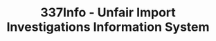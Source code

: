 ---
bigquery: https://console.cloud.google.com/bigquery?p=patents-public-data&d=usitc_investigations&page=dataset&project=sheets-management-319211
citation: US International Trade Commission 337Info Unfair Import Investigations Information
  System
contributors: US International Trade Comission
cost: None
description: US International Trade Commission 337Info Unfair Import Investigations
  Information System contains data on investigations done under Section 337. Section
  337 declares the infringement of certain statutory intellectual property rights
  and other forms of unfair competition in import trade to be unlawful practices.
  Most Section 337 investigations involve allegations of patent or registered trademark
  infringement.
documentation: FAQ and tutorial available on the site
last_edit: Mon, 04 Apr 2022 19:10:40 GMT
location: https://pubapps2.usitc.gov/337external/
maintained_by: US International Trade Comission
schema_fields: '[''cafcAppeals'', ''teoReliefGranted'', ''internalRemand'', ''scheduledStartDateEvidHear'',
  ''issueDateOtherNonFinal'', ''startDateMarkmanHearing'', ''markmanHearing'', ''endDateMarkmanHearing'',
  ''htsNumbers'', ''gcAttorney'', ''id'', ''teoProceedingInvolved'', ''ouiiAttorney'',
  ''scheduledEndDateEvidHear'', ''investigationType'', ''actualStartDateEvidHear'',
  ''targetDate'', ''aljAssigned'', ''currentActiveALJ'', ''investigationTermDate'',
  ''title'', ''lastUpdated'', ''currentStatus'', ''actualEndDateEvidHear'', ''finalDetViolation'',
  ''invUnfairAct'', ''publication_number'', ''dateOfPublicationFrNotice'', ''reportingRequirements'',
  ''finalIdOnViolationDue'', ''finalIdOnViolationIssue'', ''patentNumbers'', ''dateCreated'',
  ''teoIdDueDate'', ''patentNumber'', ''investigationNo'', ''complainant'', ''ouiiParticipation'',
  ''finalDetNoViolation'', ''dateComplaintFiled'', ''trademarkNumbers'', ''teoIdIssueDate'',
  ''copyrightNumbers'', ''docketNo'', ''respondent'']'
shortname: unfair_import_investigations
tags:
- import
- legal
- trade
timeframe: 2008-2021 (prior to 2008 downloadable as a JSON file)
title: 337Info - Unfair Import Investigations Information System
uuid: 2721f5ec-e599-4890-9265-9706719fc71e
---